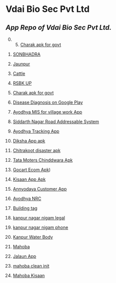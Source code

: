 # Vdai Bio Sec Pvt Ltd
## *App Repo of Vdai Bio Sec Pvt Ltd.*
0. 5. [Charak apk for govt](disease_diagnosis/charak.apk)
1. [SONBHADRA](knn/sonbharda.apk)

2. [Jaunpur](knn/jaunpurapp.apk)

3. [Cattle](ayodhyamis/cattle_permission.apk)

4. [RSBK UP](rbsk_up/rbsk_up.apk)

5. [Charak apk for govt](disease_diagnosis/charakv5.apk)

6. [Disease Diagnosis on Google Play](https://play.google.com/store/apps/details?id=com.vdai.ddia)

7. [Ayodhya MIS for village work App](ayodhyamis/README.md)

8. [Siddarth Nagar Road Addressable System](sidnagar/sidroad.apk)

9. [Ayodhya Tracking App](ayodhyamis/ayodhya_tracking.apk)

10. [Diksha App apk](diksha/com.test.tvapp-8.0-8-release.apk)

11. [Chitrakoot disaster apk](chitrakoot_disaster/chitrakootv4.apk)

12. [Tata Moters Chinddwara Apk](tmc/tmcv3.apk)

13. [Gocart Ecom Apk](gocart/maidv6.apk))

14. [Kisaan App Apk](grocery/kisaan/com.vdai.anyodayakisaan-4.0.3-35-release.apk)

15. [Annyodaya Customer App](grocery/frontend/app-release.apk)

16. [Ayodhya NRC](ayodhyamis/ayodhya_nrc_new.apk)

18. [Building tag](sidnagar/sidbuild.apk)

19. [kanpur nagar nigam legal](knn/knn-legal.apk)

20. [kanpur nagar nigam phone](knn/knn-phone.apk)

21. [Kanpur Water Body](ayodhyamis/com.www.misknp-4.0.3-35-release.apk)

22. [Mahoba](grocery/frontend/organicMahoba.apk)

23. [Jalaun App](jalaun/com.vdai.jalaunkit-v0(0.1.1)-release.apk)

24. [mahoba clean init](jalaun/mahoba_clean_v4.apk)

25. [Mahoba Kisaan](grocery/kisaan/com.vdai.mahobakisaan-1.0.0-1-release.apk)




